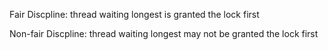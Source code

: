 Fair Discpline: thread waiting longest is granted the lock first

Non-fair Discpline: thread waiting longest may not be granted the lock first

